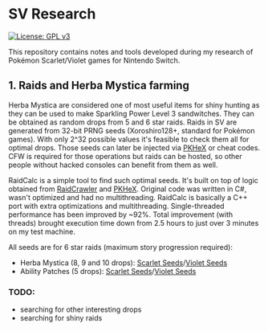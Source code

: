 # SV Research
[![License: GPL v3](https://img.shields.io/badge/License-GPLv3-blue.svg)](https://www.gnu.org/licenses/gpl-3.0)

This repository contains notes and tools developed during my research of Pokémon Scarlet/Violet games for Nintendo Switch.

## 1. Raids and Herba Mystica farming

Herba Mystica are considered one of most useful items for shiny hunting as they can be used to make Sparkling Power Level 3 sandwitches. They can be obtained as random drops from 5 and 6 star raids. Raids in SV are generated from 32-bit PRNG seeds (Xoroshiro128+, standard for Pokémon games). With only 2^32 possible values it's feasible to check them all for optimal drops. Those seeds can later be injected via [PKHeX](https://github.com/kwsch/PKHeX) or cheat codes. CFW is required for those operations but raids can be hosted, so other people without hacked consoles can benefit from them as well.

RaidCalc is a simple tool to find such optimal seeds. It's built on top of logic obtained from [RaidCrawler](https://github.com/LegoFigure11/RaidCrawler) and [PKHeX](https://github.com/kwsch/PKHeX). Original code was written in C#, wasn't optimized and had no multithreading. RaidCalc is basically a C++ port with extra optimizations and multithreading. Single-threaded performance has been improved by ~92%. Total improvement (with threads) brought execution time down from 2.5 hours to just over 3 minutes on my test machine.

All seeds are for 6 star raids (maximum story progression required):
- Herba Mystica (8, 9 and 10 drops): [Scarlet Seeds](RaidCalc/herba_seeds_scarlet.txt)/[Violet Seeds](RaidCalc/herba_seeds_violet.txt)
- Ability Patches (5 drops): [Scarlet Seeds](RaidCalc/ability_patch_seeds_scarlet.txt)/[Violet Seeds](RaidCalc/ability_patch_seeds_violet.txt)

### TODO:
- searching for other interesting drops
- searching for shiny raids

